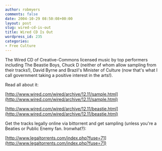 ```yaml
---
author: robmyers
comments: false
date: 2004-10-29 08:50:08+00:00
layout: post
slug: wired-cd-is-out
title: Wired CD Is Out
wordpress_id: 235
categories:
- Free Culture
---
```


The Wired CD of Creative-Commons licensed music by top performers including The Beastie Boys, Chuck D (neither of whom allow sampling from their tracks!), David Byrne and Brazil's Minister of Culture (now that's what I call government taking a positive interest in the arts!).  
  
Read all about it:   
  
[http://www.wired.com/wired/archive/12.11/sample.html](http://www.wired.com/wired/archive/12.11/sample.html)   
  
[http://www.wired.com/wired/archive/12.11/beastie.html](http://www.wired.com/wired/archive/12.11/beastie.html)   
  
Get the tracks legally online via bittorrent and get sampling (unless you're a Beaties or Public Enemy fan. Ironwhat?):   
  
[http://www.legaltorrents.com/index.php?fuse=71](http://www.legaltorrents.com/index.php?fuse=71)

  


